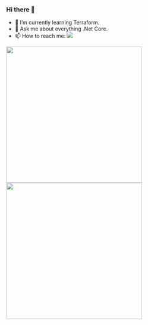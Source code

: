### Hi there 👋
- 🌱 I’m currently learning Terraform.
- 💬 Ask me about everything .Net Core.
- 📫 How to reach me: <a href="https://twitter.com/intent/follow?screen_name=WajahatAliAbid&tw_p=followbutton"><img src="https://img.shields.io/twitter/follow/WajahatAliAbid?label=%40WajahatAliAbid&style=social"></a> 

<a href="https://github.com/anuraghazra/github-readme-stats">
  <img  
  height=365px
 src="https://github-readme-stats.vercel.app/api?username=WajahatAliAbid&count_private=true&show_icons=true&theme=cobalt" />
</a>

<a href="https://github.com/anuraghazra/github-readme-stats">
  <img  height=365px   src="https://github-readme-stats.vercel.app/api/top-langs/?username=WajahatAliAbid&theme=cobalt" />
</a>
